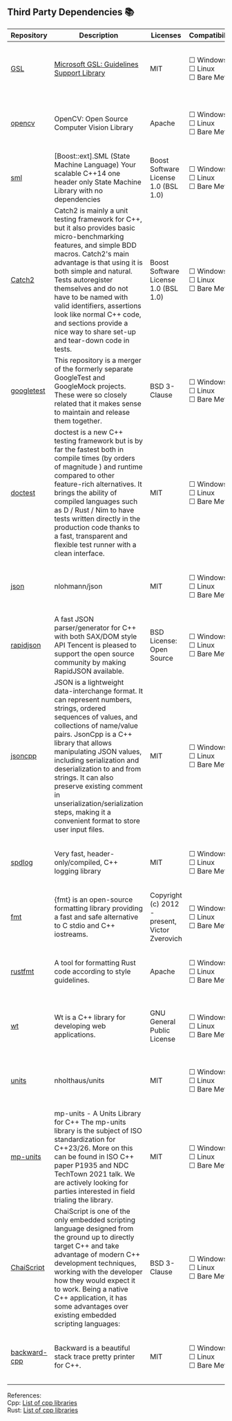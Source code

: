 ## Third Party Dependencies 📚 

| Repository                                                      | Description                                                                                                                                                                                                                                                                                                                                                                                                                 | Licenses                                        | Compatibility                                                   | Language(standards)                                      | Remarks                                                              | Documentation |
|-----------------------------------------------------------------|-----------------------------------------------------------------------------------------------------------------------------------------------------------------------------------------------------------------------------------------------------------------------------------------------------------------------------------------------------------------------------------------------------------------------------|-------------------------------------------------|-----------------------------------------------------------------|----------------------------------------------------------|----------------------------------------------------------------------|---------------|
| [GSL](https://github.com/third-party-dep/GSL)                   | [Microsoft GSL: Guidelines Support Library](https://github.com/microsoft/GSL)                                                                                                                                                                                                                                                                                                                                               | MIT                                             | &#9744; Windows <br> &#9744; Linux <br> &#9744; Bare Metal <br> | &#9744; C/C++ <br> &#9744; Python <br> &#9744; Rust <br> | &#9744; Maintained <br> &#9744; Deprecated <br> &#9744; Unknown <br> |               |
| [opencv](https://github.com/third-party-dep/opencv)             | OpenCV: Open Source Computer Vision Library                                                                                                                                                                                                                                                                                                                                                                                 | Apache                                          | &#9744; Windows <br> &#9744; Linux <br> &#9744; Bare Metal <br> | &#9744; C/C++ <br> &#9744; Python <br> &#9744; Rust <br> | &#9744; Maintained <br> &#9744; Deprecated <br> &#9744; Unknown <br> |               |
| [sml](https://github.com/third-party-dep/sml)                   | [Boost::ext].SML (State Machine Language) Your scalable C++14   one header only  State Machine Library with no dependencies                                                                                                                                                                                                                                                                                                 | Boost Software License 1.0 (BSL 1.0)            | &#9744; Windows <br> &#9744; Linux <br> &#9744; Bare Metal <br> | &#9744; C/C++ <br> &#9744; Python <br> &#9744; Rust <br> | &#9744; Maintained <br> &#9744; Deprecated <br> &#9744; Unknown <br> |               |
| [Catch2](https://github.com/third-party-dep/Catch2)             | Catch2 is mainly a unit testing framework for C++, but it also provides basic micro-benchmarking features, and simple BDD macros. Catch2's main advantage is that using it is both simple and natural. Tests autoregister themselves and do not have to be named with valid identifiers, assertions look like normal C++ code, and sections provide a nice way to share set-up and tear-down code in tests.                 | Boost Software License 1.0 (BSL 1.0)            | &#9744; Windows <br> &#9744; Linux <br> &#9744; Bare Metal <br> | &#9744; C/C++ <br> &#9744; Python <br> &#9744; Rust <br> | &#9744; Maintained <br> &#9744; Deprecated <br> &#9744; Unknown <br> |               |
| [googletest](https://github.com/third-party-dep/googletest)     | This repository is a merger of the formerly separate GoogleTest and GoogleMock projects. These were so closely related that it makes sense to maintain and release them together.                                                                                                                                                                                                                                           | BSD 3-Clause                                    | &#9744; Windows <br> &#9744; Linux <br> &#9744; Bare Metal <br> | &#9744; C/C++ <br> &#9744; Python <br> &#9744; Rust <br> | &#9744; Maintained <br> &#9744; Deprecated <br> &#9744; Unknown <br> |               |
| [doctest](https://github.com/third-party-dep/doctest)           | doctest   is a new C++ testing framework but is by far the fastest both in compile times (by   orders of magnitude ) and runtime compared to other feature-rich alternatives. It brings the ability of compiled languages such as   D   /   Rust   /   Nim  to have tests written directly in the production code thanks to a fast, transparent and flexible test runner with a clean interface.                            | MIT                                             | &#9744; Windows <br> &#9744; Linux <br> &#9744; Bare Metal <br> | &#9744; C/C++ <br> &#9744; Python <br> &#9744; Rust <br> | &#9744; Maintained <br> &#9744; Deprecated <br> &#9744; Unknown <br> |               |
| [json](https://github.com/third-party-dep/json)                 | nlohmann/json                                                                                                                                                                                                                                                                                                                                                                                                               | MIT                                             | &#9744; Windows <br> &#9744; Linux <br> &#9744; Bare Metal <br> | &#9744; C/C++ <br> &#9744; Python <br> &#9744; Rust <br> | &#9744; Maintained <br> &#9744; Deprecated <br> &#9744; Unknown <br> |               |
| [rapidjson](https://github.com/third-party-dep/rapidjson)       | A fast JSON parser/generator for C++ with both SAX/DOM style API Tencent is pleased to support the open source community by making RapidJSON available.                                                                                                                                                                                                                                                                     | BSD License: Open Source                        | &#9744; Windows <br> &#9744; Linux <br> &#9744; Bare Metal <br> | &#9744; C/C++ <br> &#9744; Python <br> &#9744; Rust <br> | &#9744; Maintained <br> &#9744; Deprecated <br> &#9744; Unknown <br> |               |
| [jsoncpp](https://github.com/third-party-dep/jsoncpp)           | JSON  is a lightweight data-interchange format. It can represent numbers, strings, ordered sequences of values, and collections of name/value pairs. JsonCpp is a C++ library that allows manipulating JSON values, including serialization and deserialization to and from strings. It can also preserve existing comment in unserialization/serialization steps, making it a convenient format to store user input files. | MIT                                             | &#9744; Windows <br> &#9744; Linux <br> &#9744; Bare Metal <br> | &#9744; C/C++ <br> &#9744; Python <br> &#9744; Rust <br> | &#9744; Maintained <br> &#9744; Deprecated <br> &#9744; Unknown <br> |               |
| [spdlog](https://github.com/third-party-dep/spdlog)             | Very fast, header-only/compiled, C++ logging library                                                                                                                                                                                                                                                                                                                                                                        | MIT                                             | &#9744; Windows <br> &#9744; Linux <br> &#9744; Bare Metal <br> | &#9744; C/C++ <br> &#9744; Python <br> &#9744; Rust <br> | &#9744; Maintained <br> &#9744; Deprecated <br> &#9744; Unknown <br> |               |
| [fmt](https://github.com/third-party-dep/fmt)                   | {fmt}  is an open-source formatting library providing a fast and safe alternative to C stdio and C++ iostreams.                                                                                                                                                                                                                                                                                                             | Copyright (c) 2012 - present,  Victor Zverovich | &#9744; Windows <br> &#9744; Linux <br> &#9744; Bare Metal <br> | &#9744; C/C++ <br> &#9744; Python <br> &#9744; Rust <br> | &#9744; Maintained <br> &#9744; Deprecated <br> &#9744; Unknown <br> |               |
| [rustfmt](https://github.com/third-party-dep/rustfmt)           | A tool for formatting Rust code according to style guidelines.                                                                                                                                                                                                                                                                                                                                                              | Apache                                          | &#9744; Windows <br> &#9744; Linux <br> &#9744; Bare Metal <br> | &#9744; C/C++ <br> &#9744; Python <br> &#9744; Rust <br> | &#9744; Maintained <br> &#9744; Deprecated <br> &#9744; Unknown <br> |               |
| [wt](https://github.com/third-party-dep/wt)                     | Wt is a C++ library for developing web applications.                                                                                                                                                                                                                                                                                                                                                                        | GNU General Public License                      | &#9744; Windows <br> &#9744; Linux <br> &#9744; Bare Metal <br> | &#9744; C/C++ <br> &#9744; Python <br> &#9744; Rust <br> | &#9744; Maintained <br> &#9744; Deprecated <br> &#9744; Unknown <br> |               |
| [units](https://github.com/third-party-dep/units)               | nholthaus/units                                                                                                                                                                                                                                                                                                                                                                                                             | MIT                                             | &#9744; Windows <br> &#9744; Linux <br> &#9744; Bare Metal <br> | &#9744; C/C++ <br> &#9744; Python <br> &#9744; Rust <br> | &#9744; Maintained <br> &#9744; Deprecated <br> &#9744; Unknown <br> |               |
| [mp-units](https://github.com/third-party-dep/mp-units)         | mp-units  - A Units Library for C++ The mp-units library is the subject of ISO standardization for C++23/26. More on this can be found in ISO C++ paper   P1935   and   NDC TechTown 2021 talk. We are actively looking for parties interested in field trialing the library.                                                                                                                                               | MIT                                             | &#9744; Windows <br> &#9744; Linux <br> &#9744; Bare Metal <br> | &#9744; C/C++ <br> &#9744; Python <br> &#9744; Rust <br> | &#9744; Maintained <br> &#9744; Deprecated <br> &#9744; Unknown <br> |               |
| [ChaiScript](https://github.com/third-party-dep/ChaiScript)     | ChaiScript is one of the only embedded scripting language designed from the ground up to directly target C++ and take advantage of modern C++ development techniques, working with the developer how they would expect it to work. Being a native C++ application, it has some advantages over existing embedded scripting languages:                                                                                       | BSD 3-Clause                                    | &#9744; Windows <br> &#9744; Linux <br> &#9744; Bare Metal <br> | &#9744; C/C++ <br> &#9744; Python <br> &#9744; Rust <br> | &#9744; Maintained <br> &#9744; Deprecated <br> &#9744; Unknown <br> |               |
| [backward-cpp](https://github.com/third-party-dep/backward-cpp) | Backward is a beautiful stack trace pretty printer for C++.                                                                                                                                                                                                                                                                                                                                                                 | MIT                                             | &#9744; Windows <br> &#9744; Linux <br> &#9744; Bare Metal <br> | &#9744; C/C++ <br> &#9744; Python <br> &#9744; Rust <br> | &#9744; Maintained <br> &#9744; Deprecated <br> &#9744; Unknown <br> |               |

References: <br>
Cpp: [List of cpp libraries](https://en.cppreference.com/w/cpp/links/libs) <br>
Rust: [List of cpp libraries]() <br>